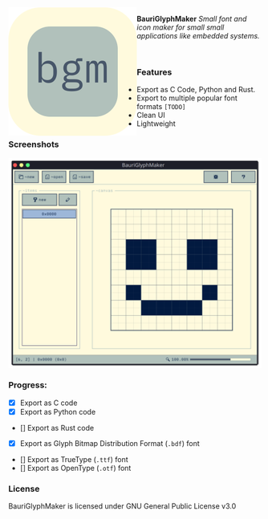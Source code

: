 <img align="left" src="assets/bgm_logo_256x256.png" width=256>

**BauriGlyphMaker**
*Small font and icon maker for small small applications like embedded systems.*


<br>

### Features
* Export as C Code, Python and Rust.
* Export to multiple popular font formats `[TODO]`
* Clean UI
* Lightweight

### Screenshots
<img align="center" src="assets/screenshot_1.png">

### Progress:
* [x] Export as C code
* [x] Export as Python code
* [] Export as Rust code
* [x] Export as Glyph Bitmap Distribution Format (`.bdf`) font
* [] Export as TrueType (`.ttf`) font
* [] Export as OpenType (`.otf`) font


### License
BauriGlyphMaker is licensed under GNU General Public License v3.0
